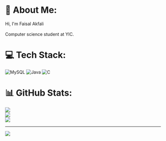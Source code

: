 
# 💫 About Me:
Hi, I'm Faisal Akfali<br><br>Computer science student at YIC.<br> 


# 💻 Tech Stack:
![MySQL](https://img.shields.io/badge/mysql-4479A1.svg?style=for-the-badge&logo=mysql&logoColor=white) ![Java](https://img.shields.io/badge/java-%23ED8B00.svg?style=for-the-badge&logo=openjdk&logoColor=white) ![C](https://img.shields.io/badge/c-%2300599C.svg?style=for-the-badge&logo=c&logoColor=white)
# 📊 GitHub Stats:
![](https://github-readme-stats.vercel.app/api?username=Faisal&theme=moltack&hide_border=false&include_all_commits=false&count_private=false)<br/>
![](https://nirzak-streak-stats.vercel.app/?user=Faisal&theme=moltack&hide_border=false)<br/>
![](https://github-readme-stats.vercel.app/api/top-langs/?username=Faisal&theme=moltack&hide_border=false&include_all_commits=false&count_private=false&layout=compact)

---
[![](https://visitcount.itsvg.in/api?id=Faisal&icon=0&color=0)](https://visitcount.itsvg.in)

<!-- Proudly created with GPRM ( https://gprm.itsvg.in ) -->
